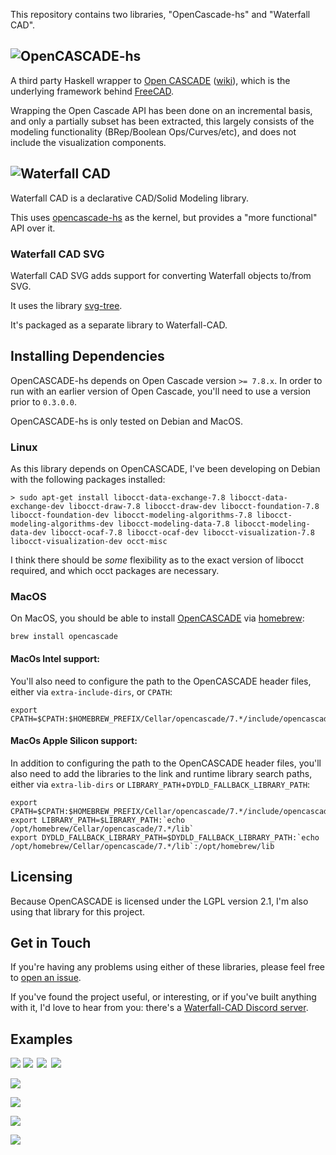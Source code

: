 This repository contains two libraries, "OpenCascade-hs" and "Waterfall CAD".

## ![OpenCASCADE-hs](images/logo/opencascade-hs-logo-name.svg)

A third party Haskell wrapper to [Open CASCADE](https://dev.opencascade.org) ([wiki](https://en.wikipedia.org/wiki/Open_Cascade_Technology)), which is the underlying framework behind [FreeCAD](https://www.freecad.org/).

Wrapping the Open Cascade API has been done on an incremental basis, and only a partially subset has been extracted, this largely consists of the modeling functionality (BRep/Boolean Ops/Curves/etc), and does not include the visualization components.

## ![Waterfall CAD](images/logo/waterfall-cad-logo-name.svg)

Waterfall CAD is a declarative CAD/Solid Modeling library.

This uses [opencascade-hs](https://hackage.haskell.org/package/opencascade-hs) as the kernel, but provides a "more functional" API over it.

### Waterfall CAD SVG

Waterfall CAD SVG adds support for converting Waterfall objects to/from SVG.

It uses the library [svg-tree](https://hackage.haskell.org/package/svg-tree).

It's packaged as a separate library to Waterfall-CAD.

## Installing Dependencies

OpenCASCADE-hs depends on Open Cascade version `>= 7.8.x`. In order to run with an earlier version of Open Cascade, you'll need to use a version prior to `0.3.0.0`.

OpenCASCADE-hs is only tested on Debian and MacOS. 

### Linux

As this library depends on OpenCASCADE, I've been developing on Debian with the following packages installed:

```
> sudo apt-get install libocct-data-exchange-7.8 libocct-data-exchange-dev libocct-draw-7.8 libocct-draw-dev libocct-foundation-7.8 libocct-foundation-dev libocct-modeling-algorithms-7.8 libocct-modeling-algorithms-dev libocct-modeling-data-7.8 libocct-modeling-data-dev libocct-ocaf-7.8 libocct-ocaf-dev libocct-visualization-7.8 libocct-visualization-dev occt-misc
```

I think there should be _some_ flexibility as to the exact version of libocct required, and which occt packages are necessary.

### MacOS

On MacOS, you should be able to install [OpenCASCADE](https://formulae.brew.sh/formula/opencascade) via [homebrew](https://brew.sh/):

```
brew install opencascade
```

#### MacOs Intel support:
You'll also need to configure the path to the OpenCASCADE header files, either via `extra-include-dirs`, or `CPATH`:

```
export CPATH=$CPATH:$HOMEBREW_PREFIX/Cellar/opencascade/7.*/include/opencascade/
```

#### MacOs Apple Silicon support:

In addition to configuring the path to the OpenCASCADE header files, you'll also need to add the libraries to the link and runtime library search paths, either via `extra-lib-dirs` or `LIBRARY_PATH`+`DYDLD_FALLBACK_LIBRARY_PATH`:
```
export CPATH=$CPATH:$HOMEBREW_PREFIX/Cellar/opencascade/7.*/include/opencascade/
export LIBRARY_PATH=$LIBRARY_PATH:`echo /opt/homebrew/Cellar/opencascade/7.*/lib`
export DYDLD_FALLBACK_LIBRARY_PATH=$DYDLD_FALLBACK_LIBRARY_PATH:`echo /opt/homebrew/Cellar/opencascade/7.*/lib`:/opt/homebrew/lib
```

## Licensing

Because OpenCASCADE is licensed under the LGPL version 2.1, I'm also using that library for this project.

## Get in Touch

If you're having any problems using either of these libraries, please feel free to [open an issue](https://github.com/joe-warren/opencascade-hs/issues).

If you've found the project useful, or interesting, or if you've built anything with it, I'd love to hear from you: there's a [Waterfall-CAD Discord server](https://discord.gg/aHfA4XKpyA).

## Examples 

[![](images/revolution.svg)](waterfall-cad-examples/src/RevolutionExample.hs)
[![](images/csg.svg)](waterfall-cad-examples/src/CsgExample.hs)
&ThinSpace;[![](images/sweep.svg)](waterfall-cad-examples/src/SweepExample.hs)
&ThinSpace;[![](images/bounding-boxes.svg)](waterfall-cad-examples/src/BoundingBoxExample.hs)

[![](images/gear.svg)](waterfall-cad-examples/src/GearExample.hs)

[![](images/offset.svg)](waterfall-cad-examples/src/OffsetExample.hs)

[![](images/text.svg)](waterfall-cad-examples/src/TextExample.hs)


[![](images/loft.svg)](waterfall-cad-examples/src/LoftExample.hs)
